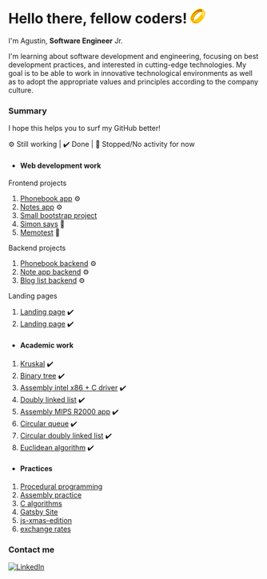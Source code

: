 <h1> Hello there, fellow coders! <img src="src/one-ring.png"></h1>

I'm Agustin, **Software Engineer** Jr.

I'm learning about software development and engineering, focusing on best development practices, and interested in cutting-edge technologies. My goal is to be able to work in innovative technological environments as well as to adopt the appropriate values and principles according to the company culture.

### Summary
I hope this helps you to surf my GitHub better!

 ⚙️ Still working
| ✔️ Done
| 🛑 Stopped/No activity for now

- #### Web development work
Frontend projects
1. [Phonebook app](https://github.com/agustinlozano/phonebook "Phonebook app") ⚙️
2. [Notes app](https://github.com/agustinlozano/notes-app "Notes app") ⚙️
3. [Small bootstrap project](https://github.com/agustinlozano/front-end-projec "Small bootstrap project")
4. [Simon says](https://github.com/agustinlozano/simon-dice "Simon says") 🛑
5. [Memotest](https://github.com/agustinlozano/memotest "Memotest") 🛑

Backend projects
1. [Phonebook backend](https://github.com/agustinlozano/phonebook-backend "Phonebook backend") ⚙️
2. [Note app backend](https://github.com/agustinlozano/note-app-backend "Note app backend") ⚙️
3. [Blog list backend](https://github.com/agustinlozano/blog-list-backend "Blog list backend") ⚙️

Landing pages
1. [Landing page](https://github.com/agustinlozano/landing-page-1 "Landing page") ✔️
2. [Landing page](https://github.com/agustinlozano/landing-page-2 "Landing page") ✔️

- #### Academic work
1. [Kruskal](https://github.com/agustinlozano/kruskal "Kruskal") ✔️
2. [Binary tree](https://github.com/agustinlozano/binary-tree "Binary tree") ✔️
3. [Assembly intel x86 + C driver](https://github.com/agustinlozano/driver "Assembly intel x86 + C driver") ✔️
4. [Doubly linked list](https://github.com/agustinlozano/doubly-linked-list "Doubly linked list") ✔️
5. [Assembly MIPS R2000 app](https://github.com/agustinlozano/assembly-app "Assembly MIPS R2000 app") ✔️
6. [Circular queue](https://github.com/agustinlozano/circular-queue "Circular queue") ✔️
7. [Circular doubly linked list](https://github.com/agustinlozano/circular-doubly-linked-list "Circular doubly linked list") ✔️
8. [Euclidean algorithm](https://github.com/agustinlozano/euclidean-algorithm "Euclidean algorithm") ✔️

- #### Practices
1. [Procedural programming](https://github.com/agustinlozano/assembly-practice "Procedural programming")
2. [Assembly practice](https://github.com/agustinlozano/assembly-practice "Assembly-practice")
3. [C algorithms](https://github.com/agustinlozano/assembly-practice "C algorithms")
4. [Gatsby Site](https://github.com/agustinlozano/first-gatsby-site "Gatsby Site")
5. [js-xmas-edition](https://github.com/agustinlozano/js-xmas-edition "js-xmas-edition")
6. [exchange rates](https://github.com/agustinlozano/exchangerates "exchange rates")

### Contact me

<a href="https://www.linkedin.com/in/agustin-lozano-blua/" target="_blank"><img src="https://img.shields.io/badge/LinkedIn-%230077B5.svg?&style=flat-square&logo=linkedin&logoColor=white" alt="LinkedIn"></a>
